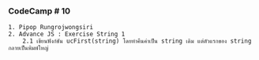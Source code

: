 ### CodeCamp # 10
    1. Pipop Rungrojwongsiri
    2. Advance JS : Exercise String 1
        2.1 เขียนฟังก์ชัน ucFirst(string) โดยทำคืนค่าเป็น string เดิม แต่ตัวแรกของ string กลายเป็นพิมพ์ใหญ่